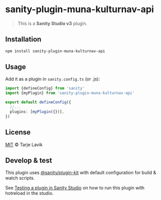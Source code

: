 # sanity-plugin-muna-kulturnav-api

> This is a **Sanity Studio v3** plugin.

## Installation

```sh
npm install sanity-plugin-muna-kulturnav-api
```

## Usage

Add it as a plugin in `sanity.config.ts` (or .js):

```ts
import {defineConfig} from 'sanity'
import {myPlugin} from 'sanity-plugin-muna-kulturnav-api'

export default defineConfig({
  //...
  plugins: [myPlugin({})],
})
```

## License

[MIT](LICENSE) © Tarje Lavik

## Develop & test

This plugin uses [@sanity/plugin-kit](https://github.com/sanity-io/plugin-kit)
with default configuration for build & watch scripts.

See [Testing a plugin in Sanity Studio](https://github.com/sanity-io/plugin-kit#testing-a-plugin-in-sanity-studio)
on how to run this plugin with hotreload in the studio.

